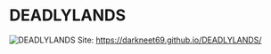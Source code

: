 # DEADLYLANDS
![DEADLYLANDS](https://github.com/DARKNEET69/DEADLYLANDS/blob/main/art.png)
Site:
https://darkneet69.github.io/DEADLYLANDS/
